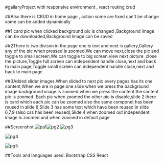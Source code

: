 #gallaryProject  with responsive environment , react routing crud

##Also there is CRUD in home page , action some are fixed can't be change some can be added dynamically 

##1 card pic when clicked background pic is changed ,Background Image can be downloaded,Background Image can be saved

##2There is two divison in the page one is text and next is gallery,Gallery any of the pic when pressed is zoomed,We can move next,close the pic and toggle to small screen,We can toggle to big screen,view next picture ,close the picture,Toggle full screen can independent handle close,next and back to main page,Toggle small screen can independent handle close,next and back to main page

##3Added slider images,When slided to next pic every pages has its one content,When we are in page one slide when we press the background image background image is zoomed when we press the content the sontent pic is zoomed. Each pic when zoomed the other pic is disable,slide 2 there is card which each pic can be zoomed also the same componet has been reused in slide 8,Slide 3 has some text which have been reused in slide 6,7,9 (also css has been reused),Slide 4 when zoomed out independent image is zoomed and when zoomed in default page

##Screenshot
![pa1](https://github.com/upretirachita/projectRachita/assets/29287817/a663d7df-75e8-4d41-a762-ff74d7907fef)![pg2](https://github.com/upretirachita/projectRachita/assets/29287817/03a3b5df-2220-46c7-986e-7a4fee0c4226)
![pg3](https://github.com/upretirachita/projectRachita/assets/29287817/66dec22c-bbbd-458c-b103-7b249cf464ed)

![pg4](https://github.com/upretirachita/projectRachita/assets/29287817/391af6f6-ae3a-4782-a621-36ba135bb45e)

![pg5](https://github.com/upretirachita/projectRachita/assets/29287817/0dcb8380-c106-47dd-8d51-6565651fdd3e)

##Tools and languages used:
Bootstrap
CSS
React

